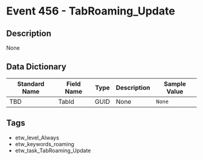 # Event 456 - TabRoaming_Update

## Description
None

## Data Dictionary
|Standard Name|Field Name|Type|Description|Sample Value|
|---|---|---|---|---|
|TBD|TabId|GUID|None|`None`|

## Tags
* etw_level_Always
* etw_keywords_roaming
* etw_task_TabRoaming_Update